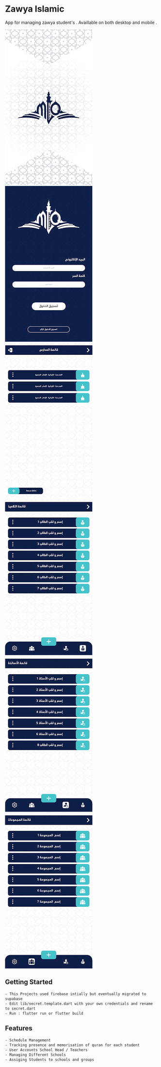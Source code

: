 # Zawya Islamic
App for managing zawya student's . Availlable on both desktop and mobile  .

![0](https://github.com/IDIRYACINE/zawya_islamic/blob/master/preview/0.jpg?raw=true)
![1](https://github.com/IDIRYACINE/zawya_islamic/blob/master/preview/1.jpg?raw=true)
![2](https://github.com/IDIRYACINE/zawya_islamic/blob/master/preview/2.jpg?raw=true)
![3](https://github.com/IDIRYACINE/zawya_islamic/blob/master/preview/3.jpg?raw=true)
![4](https://github.com/IDIRYACINE/zawya_islamic/blob/master/preview/4.jpg?raw=true)
![5](https://github.com/IDIRYACINE/zawya_islamic/blob/master/preview/5.jpg?raw=true)


## Getting Started
    - This Projects used firebase intially but eventually migrated to supabase
    - Edit lib/secret.template.dart with your own credentials and rename to secret.dart
    - Run : flutter run or flutter build 

## Features
    - Schedule Management
    - Tracking presence and memorisation of quran for each student
    - User Accounts School Head / Teachers
    - Managing Different Schools
    - Assiging Students to schools and groups